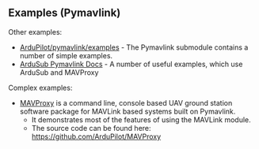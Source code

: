 ## Examples (Pymavlink)

Other examples:

- [ArduPilot/pymavlink/examples](https://github.com/ArduPilot/pymavlink/tree/master/examples) - The Pymavlink submodule contains a number of simple examples.
- [ArduSub Pymavlink Docs](https://www.ardusub.com/developers/pymavlink.html) - A number of useful examples, which use ArduSub and MAVProxy


Complex examples:

- [MAVProxy](http://ardupilot.github.io/MAVProxy/html/development/index.html) is a command line, console based UAV ground station software package for MAVLink based systems built on Pymavlink.
  - It demonstrates most of the features of using the MAVLink module. 
  - The source code can be found here: https://github.com/ArduPilot/MAVProxy
